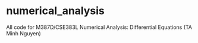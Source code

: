 # numerical_analysis
All code for M387D/CSE383L Numerical Analysis: Differential Equations (TA Minh Nguyen)
